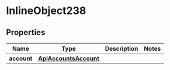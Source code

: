 

# InlineObject238

## Properties

Name | Type | Description | Notes
------------ | ------------- | ------------- | -------------
**account** | [**ApiAccountsAccount**](ApiAccountsAccount.md) |  | 



